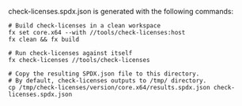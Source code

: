 check-licenses.spdx.json is generated with the following commands:

```
# Build check-licenses in a clean workspace
fx set core.x64 --with //tools/check-licenses:host
fx clean && fx build

# Run check-licenses against itself
fx check-licenses //tools/check-licenses

# Copy the resulting SPDX.json file to this directory.
# By default, check-licenses outputs to /tmp/ directory.
cp /tmp/check-licenses/version/core.x64/results.spdx.json check-licenses.spdx.json
```
